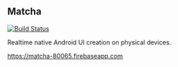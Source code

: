## Matcha
[![Build Status](https://travis-ci.org/matcha-app/Matcha.svg?branch=master)](https://github.com/matcha-app/Matcha)

Realtime native Android UI creation on physical devices.

https://matcha-80065.firebaseapp.com
